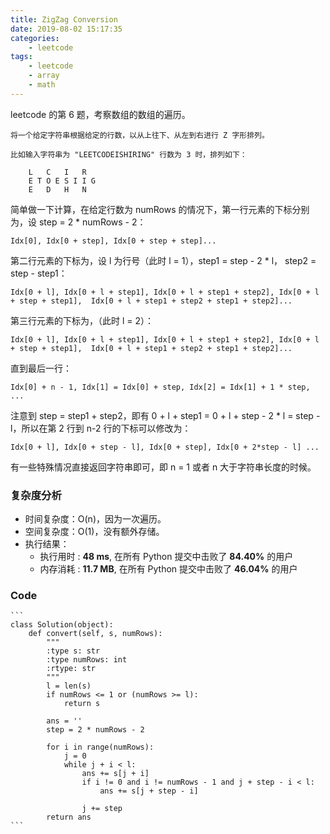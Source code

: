 ```yaml
---
title: ZigZag Conversion
date: 2019-08-02 15:17:35
categories:
    - leetcode
tags: 
    - leetcode
    - array
    - math
---
```


leetcode 的第 6 题，考察数组的数组的遍历。

    将一个给定字符串根据给定的行数，以从上往下、从左到右进行 Z 字形排列。

    比如输入字符串为 "LEETCODEISHIRING" 行数为 3 时，排列如下：
        
        L   C   I   R
        E T O E S I I G
        E   D   H   N

<!-- more -->

简单做一下计算，在给定行数为 numRows 的情况下，第一行元素的下标分别为，设 step = 2 * numRows - 2：

    Idx[0], Idx[0 + step], Idx[0 + step + step]...

第二行元素的下标为，设 l 为行号（此时 l = 1），step1 = step - 2 * l， step2 = step - step1：

    Idx[0 + l], Idx[0 + l + step1], Idx[0 + l + step1 + step2], Idx[0 + l + step + step1],  Idx[0 + l + step1 + step2 + step1 + step2]...

第三行元素的下标为，（此时 l = 2）：

    Idx[0 + l], Idx[0 + l + step1], Idx[0 + l + step1 + step2], Idx[0 + l + step + step1],  Idx[0 + l + step1 + step2 + step1 + step2]...

直到最后一行：

    Idx[0] + n - 1, Idx[1] = Idx[0] + step, Idx[2] = Idx[1] + 1 * step, ...

注意到 step = step1 + step2，即有 0 + l + step1 = 0 + l + step - 2 * l = step - l，所以在第 2 行到 n-2 行的下标可以修改为：

    Idx[0 + l], Idx[0 + step - l], Idx[0 + step], Idx[0 + 2*step - l] ...

有一些特殊情况直接返回字符串即可，即 n = 1 或者 n 大于字符串长度的时候。

### 复杂度分析

- 时间复杂度：O(n)，因为一次遍历。
- 空间复杂度：O(1)，没有额外存储。
- 执行结果：
  - 执行用时 : **48 ms**, 在所有 Python 提交中击败了 **84.40%** 的用户
  - 内存消耗 : **11.7 MB**, 在所有 Python 提交中击败了 **46.04%** 的用户

### Code

    ```
    class Solution(object):
        def convert(self, s, numRows):
            """
            :type s: str
            :type numRows: int
            :rtype: str
            """
            l = len(s)
            if numRows <= 1 or (numRows >= l):
                return s

            ans = ''
            step = 2 * numRows - 2

            for i in range(numRows):
                j = 0
                while j + i < l:
                    ans += s[j + i]
                    if i != 0 and i != numRows - 1 and j + step - i < l:
                        ans += s[j + step - i]

                    j += step
            return ans  
    ```
